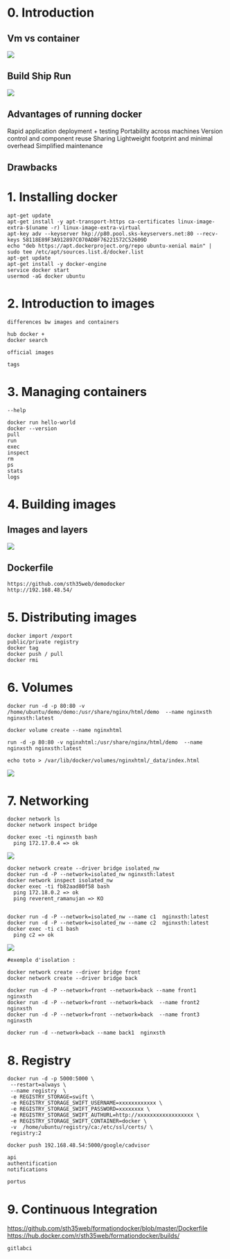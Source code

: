 # 0. Introduction

## Vm vs container
![](https://i0.wp.com/blog.docker.com/wp-content/uploads/2015/08/vm_container.png?w=761&ssl=1)

## Build Ship Run
![](https://www.docker.com/sites/default/files/info-6.png)

## Advantages of running docker
Rapid application deployment + testing
Portability across machines
Version control and component reuse
Sharing
Lightweight footprint and minimal overhead
Simplified maintenance


## Drawbacks


# 1. Installing docker
```
apt-get update
apt-get install -y apt-transport-https ca-certificates linux-image-extra-$(uname -r) linux-image-extra-virtual
apt-key adv --keyserver hkp://p80.pool.sks-keyservers.net:80 --recv-keys 58118E89F3A912897C070ADBF76221572C52609D
echo "deb https://apt.dockerproject.org/repo ubuntu-xenial main" | sudo tee /etc/apt/sources.list.d/docker.list
apt-get update
apt-get install -y docker-engine
service docker start
usermod -aG docker ubuntu
```
# 2. Introduction to images
```
differences bw images and containers

hub docker +
docker search

official images

tags
```
# 3. Managing containers
```
--help

docker run hello-world
docker --version
pull
run
exec
inspect
rm
ps
stats
logs
```
# 4. Building images

## Images and layers
![](https://docs.docker.com/engine/userguide/storagedriver/images/container-layers.jpg)

## Dockerfile
```
https://github.com/sth35web/demodocker
http://192.168.48.54/
```
# 5. Distributing images
```
docker import /export
public/private registry
docker tag
docker push / pull
docker rmi
```
# 6. Volumes 
```
docker run -d -p 80:80 -v /home/ubuntu/demo/demo:/usr/share/nginx/html/demo  --name nginxsth nginxsth:latest

docker volume create --name nginxhtml

run -d -p 80:80 -v nginxhtml:/usr/share/nginx/html/demo  --name nginxsth nginxsth:latest

echo toto > /var/lib/docker/volumes/nginxhtml/_data/index.html
```
![](https://docs.docker.com/engine/userguide/storagedriver/images/driver-pros-cons.png)

# 7. Networking
```
docker network ls
docker network inspect bridge

docker exec -ti nginxsth bash
  ping 172.17.0.4 => ok
```  
![](https://success.docker.com/@api/deki/files/192/bridge1.png?revision=2)

```
docker network create --driver bridge isolated_nw
docker run -d -P --network=isolated_nw nginxsth:latest
docker network inspect isolated_nw
docker exec -ti fb82aad80f58 bash
  ping 172.18.0.2 => ok
  ping reverent_ramanujan => KO


docker run -d -P --network=isolated_nw --name c1  nginxsth:latest
docker run -d -P --network=isolated_nw --name c2  nginxsth:latest
docker exec -ti c1 bash
  ping c2 => ok
```  
![](https://success.docker.com/@api/deki/files/193/bridge2.png?revision=2)

```
#exemple d'isolation :

docker network create --driver bridge front
docker network create --driver bridge back

docker run -d -P --network=front --network=back --name front1  nginxsth
docker run -d -P --network=front --network=back  --name front2  nginxsth
docker run -d -P --network=front --network=back  --name front3  nginxsth

docker run -d --network=back --name back1  nginxsth
```
# 8. Registry

```
docker run -d -p 5000:5000 \
 --restart=always \
 --name registry  \ 
 -e REGISTRY_STORAGE=swift \ 
 -e REGISTRY_STORAGE_SWIFT_USERNAME=xxxxxxxxxxxx \  
 -e REGISTRY_STORAGE_SWIFT_PASSWORD=xxxxxxxx \  
 -e REGISTRY_STORAGE_SWIFT_AUTHURL=http://xxxxxxxxxxxxxxxxxx \  
 -e REGISTRY_STORAGE_SWIFT_CONTAINER=docker \  
 -v  /home/ubuntu/registry/ca:/etc/ssl/certs/ \ 
 registry:2

docker push 192.168.48.54:5000/google/cadvisor

api
authentification
notifications

portus
```
# 9. Continuous Integration

https://github.com/sth35web/formationdocker/blob/master/Dockerfile
https://hub.docker.com/r/sth35web/formationdocker/builds/
```
gitlabci
```




